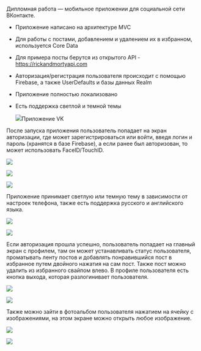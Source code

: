 Дипломная работа — мобильное приложении для социальной сети ВКонтакте.

- Приложение написано на архитектуре MVC
- Для работы с постами, добавлением и удалением их в избранном, используется Core Data
- Для примера посты берутся из открытого API - https://rickandmortyapi.com
- Авторизация/регистрация пользователя происходит с помощью Firebase, а также UserDefaults и базы данных Realm
- Приложение полностью локализовано
- Есть поддержка светлой и темной темы


  ![](Aspose.Words.30b015c7-8165-404e-b5c9-e35a795bf648.001.png)Приложение VK     



После запуска приложения пользователь попадает на экран авторизации, где может зарегистрироваться или войти, введя логин и пароль (хранятся в базе Firebase), а если ранее был авторизован, то может использовать FaceID/TouchID.

![](Aspose.Words.30b015c7-8165-404e-b5c9-e35a795bf648.002.png)               

![](Aspose.Words.30b015c7-8165-404e-b5c9-e35a795bf648.003.png)               

![](Aspose.Words.30b015c7-8165-404e-b5c9-e35a795bf648.004.png)               




Приложение принимает светлую или темную тему в зависимости от настроек телефона, также есть поддержка русского и английского языка.

![](Aspose.Words.30b015c7-8165-404e-b5c9-e35a795bf648.005.png)               

![](Aspose.Words.30b015c7-8165-404e-b5c9-e35a795bf648.006.png)               



Если авторизация прошла успешно, пользователь попадает на главный экран с профилем, там он может устанавливать статус пользователя, проматывать ленту постов и добавлять понравившийся пост в избранное путем двойного нажатия на сам пост. Также пост можно удалить из избранного свайпом влево. В профиле пользователя есть кнопка выхода, которая разлогинивает пользователя.

![](Aspose.Words.30b015c7-8165-404e-b5c9-e35a795bf648.007.png)               

![](Aspose.Words.30b015c7-8165-404e-b5c9-e35a795bf648.008.png)               




Также можно зайти в фотоальбом пользователя нажатием на ячейку с изображениями, на этом экране можно открыть любое изображение.

![](Aspose.Words.30b015c7-8165-404e-b5c9-e35a795bf648.009.png)               

![](Aspose.Words.30b015c7-8165-404e-b5c9-e35a795bf648.010.png)               
